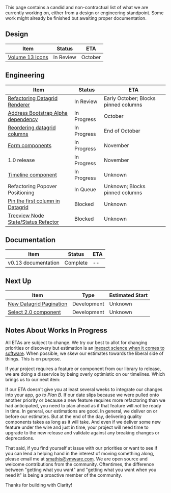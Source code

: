 This page contains a candid and non-contractual list of what we are currently working on,
either from a design or engineering standpoint. Some work might already be finished
but awaiting proper documentation.

## Design
Item|Status|ETA
----|----|----
[Volume 13 Icons](https://github.com/vmware/clarity/issues/2504)|In Review|October

## Engineering
Item|Status|ETA
----|----|----
[Refactoring Datagrid Renderer](https://github.com/vmware/clarity/issues/2670)|In Review|Early October; Blocks pinned columns
[Address Bootstrap Alpha dependency](https://github.com/vmware/clarity/issues/2686)|In Progress|October
[Reordering datagrid columns](https://github.com/vmware/clarity/issues/1771)|In Progress|End of October
[Form components](https://github.com/vmware/clarity/issues/1878)|In Progress|November
1.0 release|In Progress|November
[Timeline component](https://github.com/vmware/clarity/issues/1633)|In Progress|Unknown
Refactoring Popover Positioning|In Queue|Unknown; Blocks pinned columns
[Pin the first column in Datagrid](https://github.com/vmware/clarity/issues/1586)|Blocked|Unknown
[Treeview Node State/Status Refactor](https://github.com/vmware/clarity/issues/1400)|Blocked|Unknown

## Documentation
Item|Status|ETA
----|----|----
v0.13 documentation|Complete|--

## Next Up
Item|Type|Estimated Start
----|----|----
[New Datagrid Pagination](https://github.com/vmware/clarity/issues/2361)|Development|Unknown
[Select 2.0 component](https://github.com/vmware/clarity/issues/248)|Development|Unknown


## Notes About Works In Progress

All ETAs are subject to change. We try our best to allot for changing priorities or discovery but estimation is an [inexact science when it comes to software](https://techcrunch.com/2016/04/30/estimate-thrice-develop-once/). When possible, we skew our estimates towards the liberal side of things. This is on purpose.

If your project requires a feature or component from our library to release, we are doing a disservice by being overly optimistic on our timelines. Which brings us to our next item:

If our ETA doesn't give you at least several weeks to integrate our changes into your app, _go to Plan B_. If our date slips because we were pulled onto another priority or because a new feature requires more refactoring than we had anticipated, you need to plan ahead as if that feature will _not_ be ready in time. In general, our estimations are good. In general, we deliver on or before our estimates. But at the end of the day, delivering quality components takes as long as it will take. And even if we deliver some new feature under the wire and just in time, your project will need time to upgrade to the new release and validate against any breaking changes or deprecations.

That said, if you find yourself at issue with our priorities or want to see if you can lend a helping hand in the interest of moving something along, please email me at [smathis@vmware.com](mailto:smathis@vmware.coml). We are open source and welcome contributions from the community. Oftentimes, the difference between "getting what you want" and "getting what you want when you need it" is being a proactive member of the community.

Thanks for building with Clarity!
